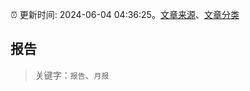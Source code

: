 :alarm_clock: 更新时间: 2024-06-04 04:36:25。[文章来源](/README.md)、[文章分类](/TAGS.md)

## 报告


> 关键字：`报告`、`月报`



